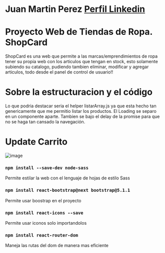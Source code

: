 # Juan Martin Perez [Perfil Linkedin](https://www.linkedin.com/in/juan-martin-perez-6ba077177/)
# Proyecto Web de Tiendas de Ropa. ShopCard
ShopCard es una web que permite a las marcas/emprendimientos de ropa tener su propia web con los articulos que tengan en stock, esto solamente subiendo su catalogo, pudiendo tambien eliminar, modificar y agregar articulos, todo desde el panel de control de usuario!!
# Sobre la estructuracion y el código
Lo que podria destacar seria el helper listarArray.js ya que esta hecho tan genericamente que me permitio listar los productos. El Loading se separo en un componente aparte. Tambien se bajo el delay de la promise para que no se haga tan cansado la navegación.

# Update Carrito

![image](https://github.com/EfimeroM/ProyectoFinalReactJs/blob/main/src/media/ShopCard.gif)    

### `npm install --save-dev node-sass`

Permite estilar la web con el lenguaje de hojas de estilo Sass

### `npm install react-bootstrap@next bootstrap@5.1.1`

Permite usar boostrap en el proyecto

### `npm install react-icons --save`

Permite usar iconos solo importandolos

### `npm install react-router-dom`

Maneja las rutas del dom de manera mas eficiente

